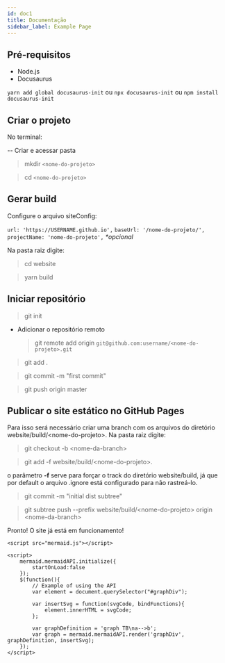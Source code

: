 ```yaml
---
id: doc1
title: Documentação
sidebar_label: Example Page
---
```


## Pré-requisitos

- Node.js
- Docusaurus

`yarn add global docusaurus-init` ou `npx docusaurus-init` ou `npm install docusaurus-init`

## Criar o projeto

No terminal:

-- Criar e acessar pasta

> mkdir `<nome-do-projeto>`

> cd `<nome-do-projeto>`

## Gerar build

Configure o arquivo siteConfig:

`url: 'https://USERNAME.github.io',`
`baseUrl: '/nome-do-projeto/',`
`projectName: 'nome-do-projeto',` _\*opcional_

Na pasta raiz digite:

> cd website

> yarn build

## Iniciar repositório

> git init

- Adicionar o repositório remoto
  > git remote add origin `git@github.com:username/<nome-do-projeto>.git`

> git add .

> git commit -m "first commit"

> git push origin master

## Publicar o site estático no GitHub Pages

Para isso será necessário criar uma branch com os arquivos do diretório website/build/\<nome-do-projeto>.
Na pasta raiz digite:

> git checkout -b \<nome-da-branch>

> git add -f website/build/\<nome-do-projeto>.

o parâmetro **-f** serve para forçar o track do diretório website/build, já que por default o arquivo .ignore está configurado para não rastreá-lo.

> git commit -m "initial dist subtree"

> git subtree push --prefix website/build/\<nome-do-projeto> origin \<nome-da-branch>

Pronto! O site já está em funcionamento!

```
<script src="mermaid.js"></script>

<script>
    mermaid.mermaidAPI.initialize({
        startOnLoad:false
    });
    $(function(){
        // Example of using the API
        var element = document.querySelector("#graphDiv");

        var insertSvg = function(svgCode, bindFunctions){
            element.innerHTML = svgCode;
        };

        var graphDefinition = 'graph TB\na-->b';
        var graph = mermaid.mermaidAPI.render('graphDiv', graphDefinition, insertSvg);
    });
</script>

```
